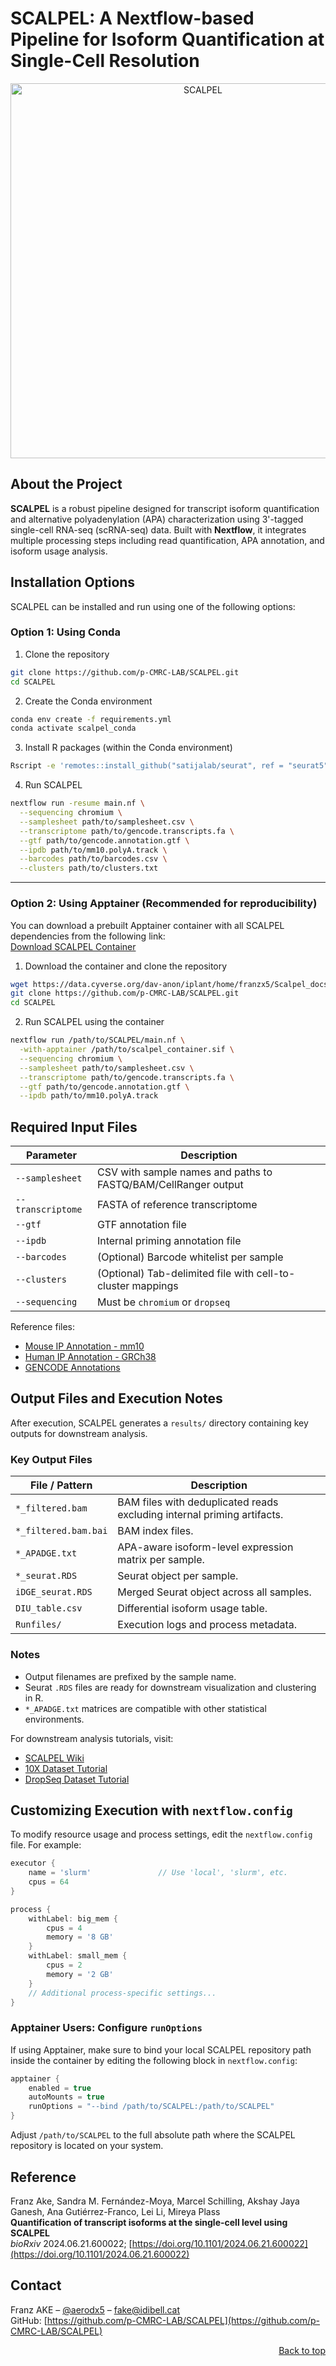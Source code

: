 # SCALPEL: A Nextflow-based Pipeline for Isoform Quantification at Single-Cell Resolution

<div align="center">
  <img src="https://data.cyverse.org/dav-anon/iplant/home/franzx5/SPERMATOGENESIS/SCALPEL_pipeline.png" alt="SCALPEL" width="600">
</div>

## About the Project

**SCALPEL** is a robust pipeline designed for transcript isoform quantification and alternative polyadenylation (APA) characterization using 3'-tagged single-cell RNA-seq (scRNA-seq) data. Built with **Nextflow**, it integrates multiple processing steps including read quantification, APA annotation, and isoform usage analysis.

## Installation Options

SCALPEL can be installed and run using one of the following options:

### Option 1: Using Conda

1. Clone the repository
```bash
git clone https://github.com/p-CMRC-LAB/SCALPEL.git
cd SCALPEL
```

2. Create the Conda environment
```bash
conda env create -f requirements.yml
conda activate scalpel_conda
```

3. Install R packages (within the Conda environment)
```bash
Rscript -e 'remotes::install_github("satijalab/seurat", ref = "seurat5")'
```

4. Run SCALPEL
```bash
nextflow run -resume main.nf \
  --sequencing chromium \
  --samplesheet path/to/samplesheet.csv \
  --transcriptome path/to/gencode.transcripts.fa \
  --gtf path/to/gencode.annotation.gtf \
  --ipdb path/to/mm10.polyA.track \
  --barcodes path/to/barcodes.csv \
  --clusters path/to/clusters.txt
```

---

### Option 2: Using Apptainer (Recommended for reproducibility)

You can download a prebuilt Apptainer container with all SCALPEL dependencies from the following link:  
[Download SCALPEL Container](https://data.cyverse.org/dav-anon/iplant/home/franzx5/Scalpel_docs/scalpel_container.sif)

1. Download the container and clone the repository
```bash
wget https://data.cyverse.org/dav-anon/iplant/home/franzx5/Scalpel_docs/scalpel_container.sif
git clone https://github.com/p-CMRC-LAB/SCALPEL.git
cd SCALPEL
```

2. Run SCALPEL using the container
```bash
nextflow run /path/to/SCALPEL/main.nf \
  -with-apptainer /path/to/scalpel_container.sif \
  --sequencing chromium \
  --samplesheet path/to/samplesheet.csv \
  --transcriptome path/to/gencode.transcripts.fa \
  --gtf path/to/gencode.annotation.gtf \
  --ipdb path/to/mm10.polyA.track
```

## Required Input Files

| Parameter         | Description                                                             |
|------------------|-------------------------------------------------------------------------|
| `--samplesheet`  | CSV with sample names and paths to FASTQ/BAM/CellRanger output          |
| `--transcriptome`| FASTA of reference transcriptome                                        |
| `--gtf`          | GTF annotation file                                                     |
| `--ipdb`         | Internal priming annotation file                                        |
| `--barcodes`     | (Optional) Barcode whitelist per sample                                 |
| `--clusters`     | (Optional) Tab-delimited file with cell-to-cluster mappings             |
| `--sequencing`   | Must be `chromium` or `dropseq`                                         |

Reference files:
- [Mouse IP Annotation - mm10](https://data.cyverse.org/dav-anon/iplant/home/franzx5/Scalpel_docs/databases/mm10_polya.track.tar.gz)
- [Human IP Annotation - GRCh38](https://data.cyverse.org/dav-anon/iplant/home/franzx5/Scalpel_docs/databases/GRCh38_2020_A_polyA.track.tar.gz)
- [GENCODE Annotations](https://www.gencodegenes.org/)

## Output Files and Execution Notes

After execution, SCALPEL generates a `results/` directory containing key outputs for downstream analysis.

### Key Output Files

| File / Pattern             | Description                                                                 |
|----------------------------|-----------------------------------------------------------------------------|
| `*_filtered.bam`           | BAM files with deduplicated reads excluding internal priming artifacts.     |
| `*_filtered.bam.bai`       | BAM index files.                                                           |
| `*_APADGE.txt`             | APA-aware isoform-level expression matrix per sample.                      |
| `*_seurat.RDS`             | Seurat object per sample.                                                  |
| `iDGE_seurat.RDS`          | Merged Seurat object across all samples.                                  |
| `DIU_table.csv`            | Differential isoform usage table.                                         |
| `Runfiles/`                | Execution logs and process metadata.                                       |

### Notes

- Output filenames are prefixed by the sample name.
- Seurat `.RDS` files are ready for downstream visualization and clustering in R.
- `*_APADGE.txt` matrices are compatible with other statistical environments.

For downstream analysis tutorials, visit:
- [SCALPEL Wiki](https://github.com/p-CMRC-LAB/SCALPEL/wiki)
- [10X Dataset Tutorial](https://github.com/p-CMRC-LAB/SCALPEL/wiki/SCALPEL-application-on-10X-scRNA%E2%80%90seq)
- [DropSeq Dataset Tutorial](https://github.com/p-CMRC-LAB/SCALPEL/wiki/SCALPEL-application-on-DropSeq-scRNA%E2%80%90seq)

## Customizing Execution with `nextflow.config`

To modify resource usage and process settings, edit the `nextflow.config` file. For example:

```groovy
executor {
    name = 'slurm'               // Use 'local', 'slurm', etc.
    cpus = 64
}

process {
    withLabel: big_mem {
        cpus = 4
        memory = '8 GB'
    }
    withLabel: small_mem {
        cpus = 2
        memory = '2 GB'
    }
    // Additional process-specific settings...
}
```

### Apptainer Users: Configure `runOptions`

If using Apptainer, make sure to bind your local SCALPEL repository path inside the container by editing the following block in `nextflow.config`:

```groovy
apptainer {
    enabled = true
    autoMounts = true
    runOptions = "--bind /path/to/SCALPEL:/path/to/SCALPEL"
}
```

Adjust `/path/to/SCALPEL` to the full absolute path where the SCALPEL repository is located on your system.

## Reference

Franz Ake, Sandra M. Fernández-Moya, Marcel Schilling, Akshay Jaya Ganesh, Ana Gutiérrez-Franco, Lei Li, Mireya Plass  
**Quantification of transcript isoforms at the single-cell level using SCALPEL**  
*bioRxiv* 2024.06.21.600022; [https://doi.org/10.1101/2024.06.21.600022](https://doi.org/10.1101/2024.06.21.600022)

## Contact

Franz AKE – [@aerodx5](https://twitter.com/aerodx5) – fake@idibell.cat  
GitHub: [https://github.com/p-CMRC-LAB/SCALPEL](https://github.com/p-CMRC-LAB/SCALPEL)

<p align="right"><a href="#top">Back to top</a></p>
